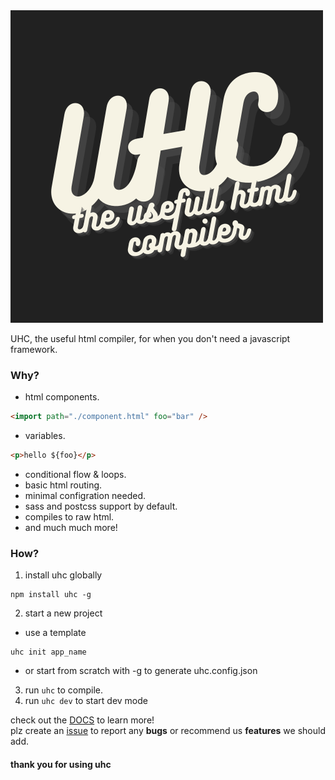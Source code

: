 <img src="./icon.png" alt="UTC icon"/>

UHC, the useful html compiler, for when you don't need a javascript framework.

### Why?

- html components.

```html
<import path="./component.html" foo="bar" />
```

- variables.

```html
<p>hello ${foo}</p>
```

- conditional flow & loops.
- basic html routing.
- minimal configration needed.
- sass and postcss support by default.
- compiles to raw html.
- and much much more!

### How?

1. install uhc globally

```
npm install uhc -g
```

2. start a new project

- use a template

```
uhc init app_name
```

- or start from scratch with -g to generate uhc.config.json

3. run `uhc` to compile.
4. run `uhc dev` to start dev mode

check out the [DOCS](https://uhcjs.netlify.app/docs.html) to learn more! <br>
plz create an [issue](https://github.com/AyushmanTripathy/uhc/issues) to report any **bugs** or recommend us **features** we should add.

#### thank you for using uhc
